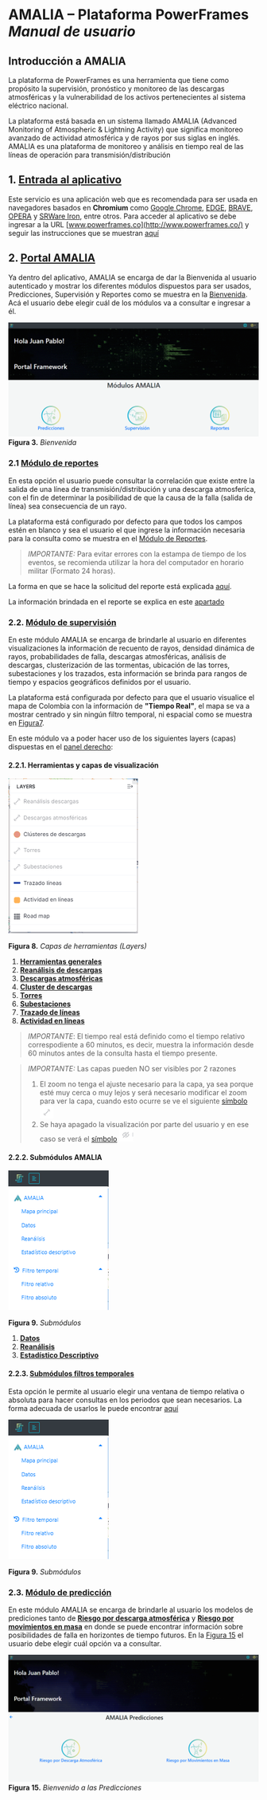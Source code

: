 
# AMALIA – Plataforma PowerFrames *Manual de usuario*

## Introducción a AMALIA <!--![Figura 1](./pictures/Imagen25.png "AMALIA") -->
La plataforma de PowerFrames es una herramienta que tiene como propósito la supervisión, pronóstico y monitoreo de las descargas atmosféricas y la vulnerabilidad de los activos pertenecientes al sistema eléctrico nacional.

La plataforma está basada en un sistema llamado AMALIA (Advanced Monitoring of Atmospheric & Lightning Activity) que significa monitoreo avanzado de actividad atmosférica y de rayos por sus siglas en inglés. AMALIA es una plataforma de monitoreo y análisis en tiempo real de las líneas de operación para transmisión/distribución 


## 1. [Entrada al aplicativo](./docs/Ingreso.md)

Este servicio es una aplicación web que es recomendada para ser usada en navegadores basados en **Chromium** como [Google Chrome](https://www.google.com/intl/es_es/chrome/), [EDGE](https://www.microsoft.com/es-es/edge), [BRAVE](https://brave.com/es/), [OPERA](https://www.opera.com/es) y  [SRWare Iron](https://www.srware.net/iron/), entre otros. 
Para acceder al aplicativo se debe ingresar a la URL [www.powerframes.co](http://www.powerframes.co/) y seguir las instrucciones que se muestran [aquí](./docs/Ingreso.md)


## 2. [Portal AMALIA](./docs/AMALIA/)

Ya dentro del aplicativo, AMALIA se encarga de dar la Bienvenida al usuario autenticado y mostrar los diferentes módulos dispuestos para ser usados, Predicciones, Supervisión y Reportes como se muestra en la [Bienvenida](./pictures/Imagen3.png). Acá el usuario debe elegir cuál de los módulos va a consultar e ingresar a él.

![Figura 3](./pictures/Imagen3.png "Bienvenida")
**Figura 3.** *Bienvenida*

### 2.1 [Módulo de reportes](../Plataforma_PowerFrames/docs/AMALIA/Reportes/Reportes.md)

En esta opción el usuario puede consultar la correlación que existe entre la salida de una línea de transmisión/distribución y una descarga atmosferíca, con el fin de determinar la posibilidad de que la causa de la falla (salida de línea) sea consecuencia de un rayo. 

La plataforma está configurado por defecto para que todos los campos estén en blanco y sea el usuario el que ingrese la información necesaria para la consulta como se muestra en el [Módulo de Reportes](../Plataforma_PowerFrames/pictures/Imagen4.png).

> *IMPORTANTE:* Para evitar errores con la estampa de tiempo de los eventos, se recomienda utilizar la hora del computador en horario militar (Formato 24 horas).

La forma en que se hace la solicitud del reporte está explicada [aquí](../Plataforma_PowerFrames/docs/AMALIA/Reportes/Reportes.md).

La información brindada en el reporte se explica en este [apartado](../Plataforma_PowerFrames/docs/AMALIA/Reportes/Reporte.md)
### 2.2. [Módulo de supervisión](./docs/AMALIA/Supervision/)
En este módulo AMALIA se encarga de brindarle al usuario en diferentes visualizaciones la información de recuento de rayos, densidad dinámica de rayos, probabilidades de falla, descargas atmosféricas, análisis de descargas, clusterización de las tormentas, ubicación de las torres, subestaciones y los trazados, esta información se brinda para rangos de tiempo y espacios geográficos definidos por el usuario.

La plataforma está configurada por defecto para que el usuario visualice el mapa de Colombia con la información de **"Tiempo Real"**, el mapa se va a mostrar centrado y sin ningún filtro temporal, ni espacial como se muestra en [Figura7](./pictures/Imagen7.png).

En este módulo va a poder hacer uso de los siguientes layers (capas) dispuestas en el [panel derecho](../Plataforma_PowerFrames/pictures/Imagen19.png):

#### 2.2.1. Herramientas y capas de visualización
![Figura 8](../Plataforma_PowerFrames/pictures/Imagen19.png "Capas de herramientas (Layers)")

**Figura 8.** *Capas de herramientas (Layers)*

1. [**Herramientas generales**](./docs/AMALIA/Supervision/01_Herramientas.md)
2. [**Reanálisis de descargas**](./docs/AMALIA/Supervision/02_Reanalisis.md)
3. [**Descargas atmosféricas**](./docs/AMALIA/Supervision/03_Descargas.md)
4. [**Cluster de descargas**](./docs/AMALIA/Supervision/04_Clusters.md)
5. [**Torres**](./docs/AMALIA/Supervision/05_Torres.md)
6. [**Subestaciones**](./docs/AMALIA/Supervision/06_Subestaciones.md)
7. [**Trazado de líneas**](./docs/AMALIA/Supervision/07_Trazados.md)
8. [**Actividad en líneas**](./docs/AMALIA/Supervision/08_Actividad.md)

>*IMPORTANTE*: El tiempo real está definido como el tiempo relativo correspodiente a 60 minutos, es decir, muestra la información desde 60 minutos antes de la consulta hasta el tiempo presente.

>*IMPORTANTE:* Las capas pueden NO ser visibles por 2 razones
>1. El zoom no tenga el ajuste necesario para la capa, ya sea porque esté muy cerca o muy lejos y será necesario modificar el zoom para ver la capa, cuando esto ocurre se ve el siguiente [símbolo](./pictures/Imagen12.png) ![Figura 12](./pictures/Imagen12.png "Ajuste de zoom para la capa")
>2. Se haya apagado la visualización por parte del usuario y en ese caso se verá el [símbolo](./pictures/Imagen11.png) ![Figura 13](./pictures/Imagen13.png "Capa apagada por el usuario")

#### 2.2.2. Submódulos AMALIA
![Figura 9](../Plataforma_PowerFrames/pictures/Imagen45.png "Submódulos")

**Figura 9.** *Submódulos*

1. [**Datos**](./docs/AMALIA/Supervision/09_Datos.md)
2. [**Reanálisis**](./docs/AMALIA/Supervision/10_Reanalisis.md)
3. [**Estadístico Descriptivo**](./docs/AMALIA/Supervision/04_Clusters.md)

#### 2.2.3. [Submódulos filtros temporales](./docs/AMALIA/Supervision/11_Filtros_Temporales.md)
Esta opción le permite al usuario elegir una ventana de tiempo relativa o absoluta para hacer consultas en los periodos que sean necesarios. La forma adecuada de usarlos le puede encontrar [aquí](./docs/AMALIA/Supervision/11_Filtros_Temporales.md)

![Figura 9](../Plataforma_PowerFrames/pictures/Imagen45.png "Submódulos")

**Figura 9.** *Submódulos*

### 2.3. [Módulo de predicción](./docs/AMALIA/Predicciones/)
En este módulo AMALIA se encarga de brindarle al usuario los modelos de prediciones tanto de [**Riesgo por descarga atmosférica**](./docs/AMALIA/Predicciones/Descarga.md) y [**Riesgo por movimientos en masa**](./docs/AMALIA/Predicciones/Masa.md) en donde se puede encontrar información sobre posibilidades de falla en horizontes de tiempo futuros. En la [Figura 15](../Plataforma_PowerFrames/pictures/Imagen15.png) el usuario debe elegir cuál opción va a consultar.

![Figura 15](../Plataforma_PowerFrames/pictures/Imagen15.png "Bienvenido a las Predicciones")
**Figura 15.** *Bienvenido a las Predicciones*
